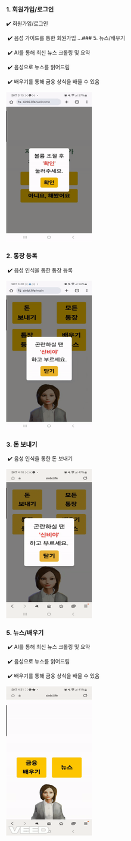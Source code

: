 
### 1. 회원가입/로그인

✔️ 회원가입/로그인

​ ✔️ 음성 가이드를 통한 회원가입
…### 5. 뉴스/배우기

​ ✔️ AI를 통해 최신 뉴스 크롤링 및 요약

​ ✔️ 음성으로 뉴스를 읽어드림

​ ✔️ 배우기를 통해 금융 상식을 배울 수 있음

<img src="README_asset/회원가입.gif" width="230" height="400">

### 2. 통장 등록

​ ✔️ 음성 인식을 통한 통장 등록

<img src="README_asset/통장등록.gif" width="230" height="400">

### 3. 돈 보내기

​ ✔️ 음성 인식을 통한 돈 보내기

 <img src="README_asset/이체.gif" width="230" height="400">

### 5. 뉴스/배우기

​ ✔️ AI를 통해 최신 뉴스 크롤링 및 요약

​ ✔️ 음성으로 뉴스를 읽어드림

​ ✔️ 배우기를 통해 금융 상식을 배울 수 있음

<img src="README_asset/뉴스.gif" width="230" height="400">
